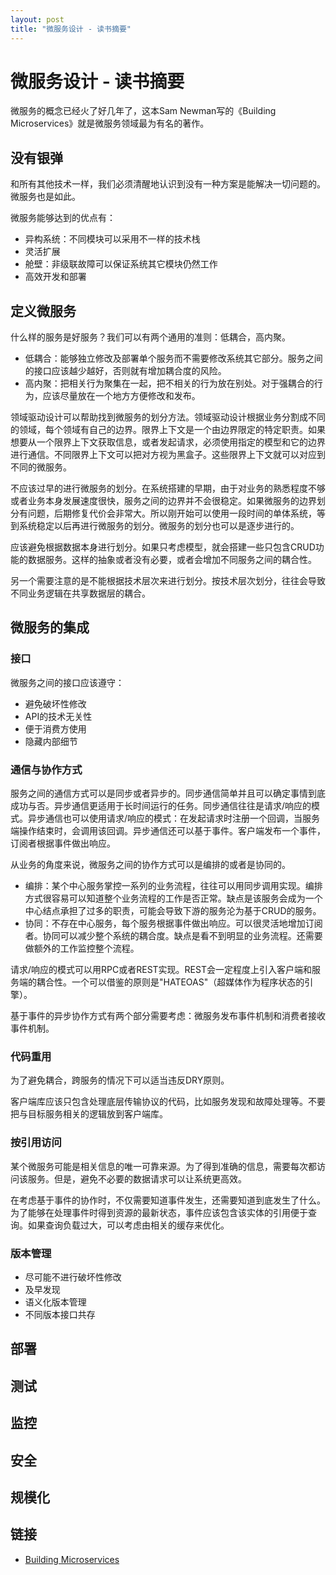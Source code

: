 ```yaml
---
layout: post
title: "微服务设计 - 读书摘要"
---
```


# 微服务设计 - 读书摘要

微服务的概念已经火了好几年了，这本Sam Newman写的《Building Microservices》就是微服务领域最为有名的著作。

## 没有银弹

和所有其他技术一样，我们必须清醒地认识到没有一种方案是能解决一切问题的。微服务也是如此。

微服务能够达到的优点有：

- 异构系统：不同模块可以采用不一样的技术栈
- 灵活扩展
- 舱壁：非级联故障可以保证系统其它模块仍然工作
- 高效开发和部署

## 定义微服务

什么样的服务是好服务？我们可以有两个通用的准则：低耦合，高内聚。

- 低耦合：能够独立修改及部署单个服务而不需要修改系统其它部分。服务之间的接口应该越少越好，否则就有增加耦合度的风险。
- 高内聚：把相关行为聚集在一起，把不相关的行为放在别处。对于强耦合的行为，应该尽量放在一个地方方便修改和发布。

领域驱动设计可以帮助找到微服务的划分方法。领域驱动设计根据业务分割成不同的领域，每个领域有自己的边界。限界上下文是一个由边界限定的特定职责。如果想要从一个限界上下文获取信息，或者发起请求，必须使用指定的模型和它的边界进行通信。不同限界上下文可以把对方视为黑盒子。这些限界上下文就可以对应到不同的微服务。

不应该过早的进行微服务的划分。在系统搭建的早期，由于对业务的熟悉程度不够或者业务本身发展速度很快，服务之间的边界并不会很稳定。如果微服务的边界划分有问题，后期修复代价会非常大。所以刚开始可以使用一段时间的单体系统，等到系统稳定以后再进行微服务的划分。微服务的划分也可以是逐步进行的。

应该避免根据数据本身进行划分。如果只考虑模型，就会搭建一些只包含CRUD功能的数据服务。这样的抽象或者没有必要，或者会增加不同服务之间的耦合性。

另一个需要注意的是不能根据技术层次来进行划分。按技术层次划分，往往会导致不同业务逻辑在共享数据层的耦合。

## 微服务的集成

### 接口

微服务之间的接口应该遵守：

- 避免破坏性修改
- API的技术无关性
- 便于消费方使用
- 隐藏内部细节

### 通信与协作方式

服务之间的通信方式可以是同步或者异步的。同步通信简单并且可以确定事情到底成功与否。异步通信更适用于长时间运行的任务。同步通信往往是请求/响应的模式。异步通信也可以使用请求/响应的模式：在发起请求时注册一个回调，当服务端操作结束时，会调用该回调。异步通信还可以基于事件。客户端发布一个事件，订阅者根据事件做出响应。

从业务的角度来说，微服务之间的协作方式可以是编排的或者是协同的。

- 编排：某个中心服务掌控一系列的业务流程，往往可以用同步调用实现。编排方式很容易可以知道整个业务流程的工作是否正常。缺点是该服务会成为一个中心结点承担了过多的职责，可能会导致下游的服务沦为基于CRUD的服务。
- 协同：不存在中心服务，每个服务根据事件做出响应。可以很灵活地增加订阅者。协同可以减少整个系统的耦合度。缺点是看不到明显的业务流程。还需要做额外的工作监控整个流程。

请求/响应的模式可以用RPC或者REST实现。REST会一定程度上引入客户端和服务端的耦合性。一个可以借鉴的原则是"HATEOAS"（超媒体作为程序状态的引擎）。

基于事件的异步协作方式有两个部分需要考虑：微服务发布事件机制和消费者接收事件机制。

### 代码重用

为了避免耦合，跨服务的情况下可以适当违反DRY原则。

客户端库应该只包含处理底层传输协议的代码，比如服务发现和故障处理等。不要把与目标服务相关的逻辑放到客户端库。

### 按引用访问

某个微服务可能是相关信息的唯一可靠来源。为了得到准确的信息，需要每次都访问该服务。但是，避免不必要的数据请求可以让系统更高效。

在考虑基于事件的协作时，不仅需要知道事件发生，还需要知道到底发生了什么。为了能够在处理事件时得到资源的最新状态，事件应该包含该实体的引用便于查询。如果查询负载过大，可以考虑由相关的缓存来优化。

### 版本管理

- 尽可能不进行破坏性修改
- 及早发现
- 语义化版本管理
- 不同版本接口共存

## 部署

## 测试

## 监控

## 安全

## 规模化

## 链接

- [Building Microservices](https://learning.oreilly.com/library/view/building-microservices/9781491950340/)